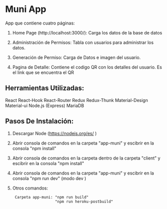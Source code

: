 # Muni App

App que contiene cuatro páginas:

1) Home Page (http://localhost:3000/): Carga los datos de la base de datos 

2) Administración de Permisos: Tabla con usuarios para administrar los datos.

3) Generación de Permiso: Carga de Datos e imagen del usuario.

4) Pagina de Detalle: Contiene el codigo QR con los detalles del usuario. Es el link que se encuentra el QR

## Herramientas Utilizadas:

React React-Hook React-Router Redux Redux-Thunk Material-Design Material-ui
Node.js (Express) MariaDB

## Pasos De Instalación: 

1) Descargar Node (https://nodejs.org/es/ ) 

2) Abrir consola de comandos en la carpeta "app-muni" y escibrir en la consola "npm install"

3) Abrir consola de comandos en la carpeta dentro de la carpeta "client" y escibrir en la consola "npm install"

4) Abrir consola de comandos en la carpeta "app-muni" y escibrir en la consola "npm run dev" (modo dev )

5) Otros comandos: 

        Carpeta app-muni: "npm run build" 
                          "npm run heroku-postbuild"